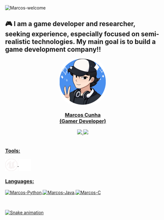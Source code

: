 <img title="Marcos-welcome" src="https://github.com/marcos-py/animation.svg/blob/master/readme.svg" alt="Marcos-welcome" align="center" height="" width="2000">



## :video_game: I am a game developer and researcher, seeking experience, especially focused on semi-realistic technologies. My main goal is to build a game development company!!

<div align="center">
  <a href="https://github.com/Marcos-py">
  <img align="center" alt="Marcos-pic" height="150" style="border-radius:50px;" src="profile.png">
   <center><h3>
       Marcos Cunha<br>(Gamer Developer)
       </h3></center>
  <img height="180em" src="https://github-readme-stats.vercel.app/api?username=Marcos-py&show_icons=true&theme=dracula&include_all_commits=true&count_private=true"/>
  <img height="180em" src="https://github-readme-stats.vercel.app/api/top-langs/?username=Marcos-py&layout=compact&langs_count=7&theme=dracula"/>
</div><br>

</div>

### Tools:

<div style="display: inline_block">    <img align="center" alt="Marcos-Unreal" height="40" width="40" src="unreal.svg">    <img align="center" alt="Marcos-Unity" height="40" width="40" src="unity.svg"></div>

### Languages:

<div style="display: inline_block">
    <img align="center" alt="Marcos-Python" height="40" width="40" src="https://cdn.jsdelivr.net/gh/devicons/devicon/icons/python/python-original.svg"> 
    <img align="center" alt="Marcos-Java" height="40" width="40" src="https://cdn.jsdelivr.net/gh/devicons/devicon/icons/java/java-original.svg">    
    <img align="center" alt="Marcos-C" height="40" width="40" src="https://cdn.jsdelivr.net/gh/devicons/devicon/icons/c/c-original.svg">  
  </div>
</br></br>

</div>

![Snake animation](https://github.com/Marcos-py/Marcos-py/blob/output/github-contribution-grid-snake.svg)
